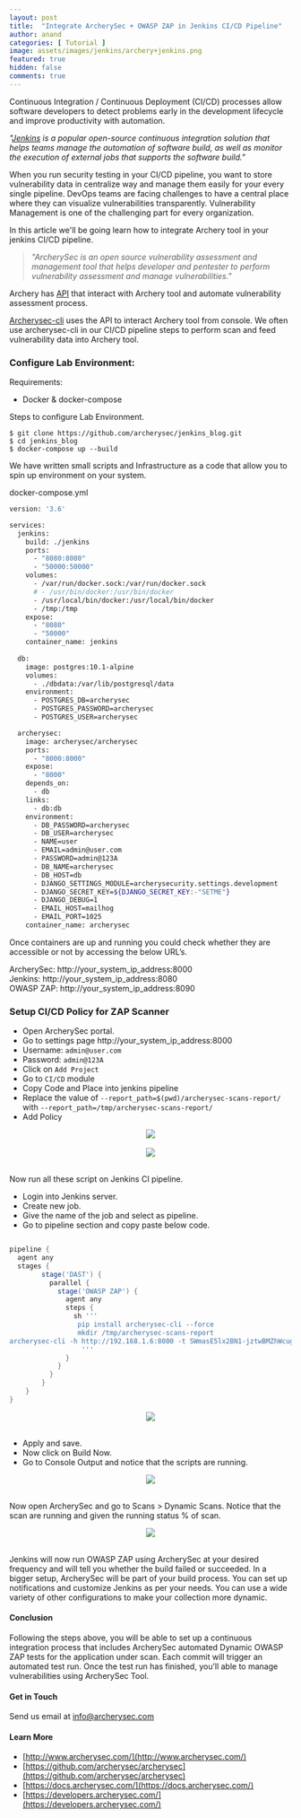 ```yaml
---
layout: post
title:  "Integrate ArcherySec + OWASP ZAP in Jenkins CI/CD Pipeline"
author: anand
categories: [ Tutorial ]
image: assets/images/jenkins/archery+jenkins.png
featured: true
hidden: false
comments: true
---
```


Continuous Integration / Continuous Deployment (CI/CD) processes allow software developers to detect problems early in the development lifecycle and improve productivity with automation. 

<em> "[Jenkins](http://jenkins.io) is a popular open-source continuous integration solution that helps teams manage the automation of software build, as well as monitor the execution of external jobs that supports the software build."</em>

When you run security testing in your CI/CD pipeline, you want to store vulnerability data in centralize way and manage them easily for your every single pipeline. DevOps teams are facing challenges to have a central place where they can visualize vulnerabilities transparently. Vulnerability Management is one of the challenging part for every organization.

In this article we'll be going learn how to integrate Archery tool in your jenkins CI/CD pipeline.

<blockquote ><em>"ArcherySec is an open source vulnerability assessment and management tool that helps developer and pentester to perform vulnerability assessment and manage vulnerabilities."</em></blockquote>

Archery has [API](https://developers.archerysec.com/) that interact with Archery tool and automate vulnerability assessment process. 

[Archerysec-cli](https://github.com/archerysec/archerysec-cli) uses the API to interact Archery tool from console. We often use archerysec-cli in our CI/CD pipeline steps to perform scan and feed vulnerability data into Archery tool. 

### Configure Lab Environment:

Requirements:
- Docker & docker-compose

Steps to configure Lab Environment.
```
$ git clone https://github.com/archerysec/jenkins_blog.git
$ cd jenkins_blog
$ docker-compose up --build
```

We have written small scripts and Infrastructure as a code that allow you to spin up environment on your system. 


docker-compose.yml

```bash
version: '3.6'

services:
  jenkins:
    build: ./jenkins
    ports:
      - "8080:8080"
      - "50000:50000"
    volumes:
      - /var/run/docker.sock:/var/run/docker.sock
      # - /usr/bin/docker:/usr/bin/docker
      - /usr/local/bin/docker:/usr/local/bin/docker
      - /tmp:/tmp
    expose:
      - "8080"
      - "50000"
    container_name: jenkins
    
  db:
    image: postgres:10.1-alpine
    volumes:
      - ./dbdata:/var/lib/postgresql/data
    environment:
      - POSTGRES_DB=archerysec
      - POSTGRES_PASSWORD=archerysec
      - POSTGRES_USER=archerysec

  archerysec:
    image: archerysec/archerysec
    ports:
      - "8000:8000"
    expose:
      - "8000"
    depends_on:
      - db
    links:
      - db:db
    environment:
      - DB_PASSWORD=archerysec
      - DB_USER=archerysec
      - NAME=user
      - EMAIL=admin@user.com
      - PASSWORD=admin@123A
      - DB_NAME=archerysec
      - DB_HOST=db
      - DJANGO_SETTINGS_MODULE=archerysecurity.settings.development
      - DJANGO_SECRET_KEY=${DJANGO_SECRET_KEY:-"SETME"}
      - DJANGO_DEBUG=1
      - EMAIL_HOST=mailhog
      - EMAIL_PORT=1025
    container_name: archerysec
```

Once containers are up and running you could check whether they are accessible or not by accessing the below URL’s.

ArcherySec: http://your_system_ip_address:8000<br>
Jenkins: http://your_system_ip_address:8080<br>
OWASP ZAP: http://your_system_ip_address:8090

### Setup CI/CD Policy for ZAP Scanner

- Open ArcherySec portal.
- Go to settings page http://your_system_ip_address:8000
- Username: `admin@user.com`
- Password: `admin@123A`
- Click on `Add Project`
- Go to `CI/CD` module
- Copy Code and Place into jenkins pipeline 
- Replace the value of `--report_path=$(pwd)/archerysec-scans-report/` with `--report_path=/tmp/archerysec-scans-report/`
- Add Policy

<center><div class="img-border" style="width: 70%;"><img src="/assets/images/jenkins/archerysec-ci-cd.png"></div></center>

<br>

<center><div class="img-border" style="width: 70%;"><img src="/assets/images/jenkins/archerysec-ci-cd-policy.png"></div></center>

<br>

Now run all these script on Jenkins CI pipeline.

- Login into Jenkins server.
- Create new job.
- Give the name of the job and select as pipeline.
- Go to pipeline section and copy paste  below code.

```groovy

pipeline {
  agent any
  stages {
        stage('DAST') {
          parallel {
            stage('OWASP ZAP') {
              agent any
              steps {
                sh '''
                 pip install archerysec-cli --force  
                 mkdir /tmp/archerysec-scans-report
archerysec-cli -h http://192.168.1.6:8000 -t SWmasE5lx2BN1-jztwBMZhWcugCEPmQPVr7yFovZhEUs66Jz2oJAvLGMOZRTQ_9s --cicd_id=143647e0-379f-4094-9f7b-aa09db1f5e8e --project=25a7547a-aef6-4d63-a994-69ea52e79928 --zap-base-line-scan --report_path=/tmp/archerysec-scans-report/
                  '''
              }
            }
          }
        }
    }
}
```


<center><div class="img-border" style="width: 70%;"><img src="/assets/images/jenkins/pipeline_content.png"></div></center>

<br>

- Apply and save.
- Now click on Build Now.
- Go to Console Output and notice that the scripts are running.

<center><div class="img-border" style="width: 70%;"><img src="/assets/images/jenkins/jenkins_ruuning_zap.png"></div></center>
<br>

Now open ArcherySec and go to Scans > Dynamic Scans. Notice that the scan are running and given the running status % of scan.


<center><div class="img-border" style="width: 70%;"><img src="/assets/images/jenkins/blog_archery_running.png"></div></center>

<br>

Jenkins will now run OWASP ZAP using ArcherySec at your desired frequency and will tell you whether the build failed or succeeded. In a bigger setup, ArcherySec will be part of your build process. You can set up notifications and customize Jenkins as per your needs.
You can use a wide variety of other configurations to make your collection more dynamic. 

#### Conclusion

Following the steps above, you will be able to set up a continuous integration process that includes ArcherySec automated Dynamic OWASP ZAP tests for the application under scan. Each commit will trigger an automated test run. Once the test run has finished, you’ll able to manage vulnerabilities using ArcherySec Tool.

#### Get in Touch 

Send us email at [info@archerysec.com](info@archerysec.com)

#### Learn More

- [http://www.archerysec.com/](http://www.archerysec.com/)
- [https://github.com/archerysec/archerysec](https://github.com/archerysec/archerysec)
- [https://docs.archerysec.com/](https://docs.archerysec.com/)
- [https://developers.archerysec.com/](https://developers.archerysec.com/)



